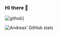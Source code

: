 ### Hi there 👋

![github](https://img.shields.io/badge/GitHub-000000?style=for-the-badge&logo=GitHub&logoColor=white)]

![Andreas' GitHub stats](https://github-readme-stats.vercel.app/api?username=anuraghazra&show_icons=true&theme=radical)
<!--
**AndreasPalmgren/AndreasPalmgren** is a ✨ _special_ ✨ repository because its `README.md` (this file) appears on your GitHub profile.

Here are some ideas to get you started:

- 🔭 I’m currently working on ...
- 🌱 I’m currently learning ...
- 👯 I’m looking to collaborate on ...
- 🤔 I’m looking for help with ...
- 💬 Ask me about ...
- 📫 How to reach me: ...
- 😄 Pronouns: ...
- ⚡ Fun fact: ...
-->
